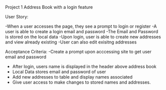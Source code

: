 Project 1 Address Book with a login feature

User Story:

-When a user accesses the page, they see a prompt to login or register
-A user is able to create a login email and password
-The Email and Password is stored on the local data
-Upon login, user is able to create new addresses and view already existing
-User can also edit exisitng addresses

Acceptance Criteria:
-Create a prompt upon acccessing site to get user email and password
- After login, users name is displayed in the header above address book
- Local Data stores email and password of user
- Add new addresses to table and display names associated
- Give user access to make changes to stored names and addresses. 
